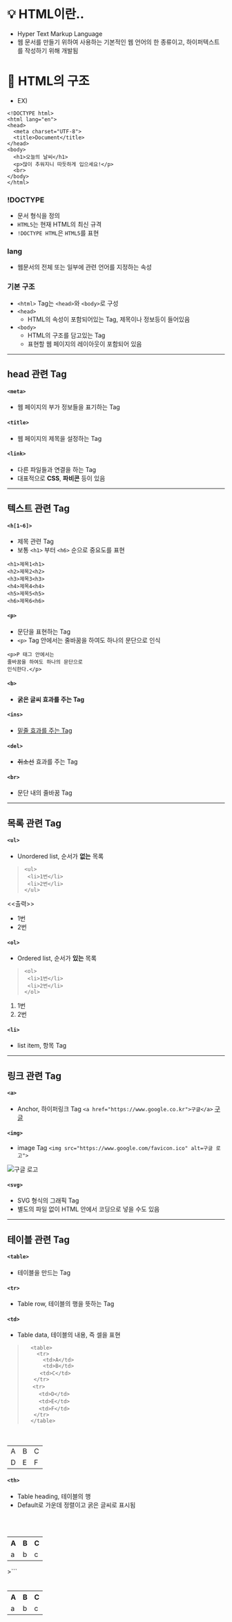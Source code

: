 # 💡 HTML이란..

- Hyper Text Markup Language
- 웹 문서를 만들기 위하여 사용하는 기본적인 웹 언어의 한 종류이고, 하이퍼텍스트를 작성하기 위해 개발됨

# 🧾 HTML의 구조
- EX)
```
<!DOCTYPE html>
<html lang="en">
<head>
  <meta charset="UTF-8">
  <title>Document</title>
</head>
<body>
  <h1>오늘의 날씨</h1>
  <p>많이 추워지니 따듯하게 입으세요!</p>
  <br>
</body>
</html>
```
###  !DOCTYPE
- 문서 형식을 정의
- `HTML5`는 현재 HTML의 최신 규격
- `!DOCTYPE HTML`은 `HTML5`를 표현

###  lang
- 웹문서의 전체 또는 일부에 관련 언어를 지정하는 속성

### 기본 구조
- `<html>` Tag는 `<head>`와 `<body>`로 구성 
- `<head>`
  - HTML의 속성이 포함되어있는 Tag, 제목이나 정보등이 들어있음
- `<body>`
  - HTML의 구조를 담고있는 Tag
  - 표현할 웹 페이지의 레이아웃이 포함되어 있음
---
## head 관련 Tag
#### `<meta>`
- 웹 페이지의 부가 정보들을 표기하는 Tag
#### `<title>`
- 웹 페이지의 제목을 설정하는 Tag
#### `<link>`
- 다른 파일들과 연결을 하는 Tag
- 대표적으로 **CSS**, **파비콘** 등이 있음
---
## 텍스트 관련 Tag

#### `<h[1~6]>`
- 제목 관련 Tag
- 보통 `<h1>` 부터 `<h6>` 순으로 중요도를 표현

```
<h1>제목1<h1>
<h2>제목2<h2>
<h3>제목3<h3>
<h4>제목4<h4>
<h5>제목5<h5>
<h6>제목6<h6>
```

#### `<p>`
- 문단을 표현하는 Tag
- `<p>` Tag 안에서는 줄바꿈을 하여도 하나의 문단으로 인식
```
<p>P 태그 안에서는
줄바꿈을 하여도 하나의 문단으로
인식한다.</p>
```
#### `<b>`
- **굵은 글씨 효과를 주는 Tag**

#### `<ins>`
- <ins>밑줄 효과를 주는 Tag</ins>
#### `<del>`
- <del>취소선</del> 효과를 주는 Tag
#### `<br>`
- 문단 내의 줄바꿈 Tag

---
## 목록 관련 Tag

#### `<ul>`
- Unordered list, 순서가 **없는** 목록

>```
><ul>
>  <li>1번</li>
>  <li>2번</li>
></ul>
<<출력>>
- 1번
- 2번

#### `<ol>`
- Ordered list, 순서가 **있는** 목록

>```
><ol>
>  <li>1번</li>
>  <li>2번</li>
></ol>
>```
<ol>
  <li>1번</li>
  <li>2번</li>
</ol>

#### `<li>`
- list item, 항목 Tag
---

## 링크 관련 Tag
#### `<a>`
- Anchor, 하이퍼링크 Tag
`<a href="https://www.google.co.kr">구글</a>` <a href="https://www.google.co.kr">구글</a>
#### `<img>`
- image Tag
`<img src="https://www.google.com/favicon.ico" alt=구글 로고">`
<img src="https://www.google.com/favicon.ico" alt="구글 로고">

#### `<svg>`
- SVG 형식의 그래픽 Tag
- 별도의 파일 없이 HTML 안에서 코딩으로 넣을 수도 있음
---

## 테이블 관련 Tag
#### `<table>` 
- 테이블을 만드는 Tag
#### `<tr>`
- Table row, 테이블의 행을 뜻하는 Tag
#### `<td>`
- Table data, 테이블의 내용, 즉 셀을 표현
>```
>   <table>
>     <tr>
>       <td>A</td>
>       <td>B</td>
> 　　　<td>C</td>
>    </tr>
>  　<tr>
>    　<td>D</td>
>    　<td>E</td>
>    　<td>F</td>
>    </tr>
>   </table>
>```
<table>
　　<tr>
　　　　<td>A</td>
　　　　<td>B</td>
　　　　<td>C</td>
　　</tr>
　　<tr>
　　　　<td>D</td>
　　　　<td>E</td>
　　　　<td>F</td>
　　</tr>
</table>

#### `<th>`
- Table heading, 테이블의 행
- Default로 가운데 정렬이고 굵은 글씨로 표시됨
>   ```
<table>
　　<tr>
　　　　<th>A</th>
　　　　<th>B</th>
　　　　<th>C</th>
　　</tr>
　　<tr>
　　　　<td>a</td>
　　　　<td>b</td>
　　　　<td>c</td>
　　</tr>
</table>
>```
<table>
　　<tr>
　　　　<th>A</th>
　　　　<th>B</th>
　　　　<th>C</th>
　　</tr>
　　<tr>
　　　　<td>a</td>
　　　　<td>b</td>
　　　　<td>c</td>
　　</tr>
</table>


  





